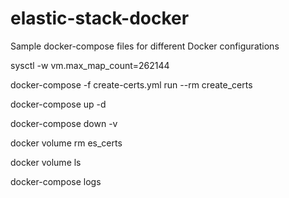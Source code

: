 # elastic-stack-docker
Sample docker-compose files for different Docker configurations


sysctl -w vm.max_map_count=262144 

docker-compose -f create-certs.yml run --rm create_certs

docker-compose up -d


docker-compose down -v

docker volume rm es_certs


docker volume ls

docker-compose logs
